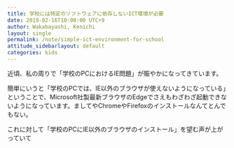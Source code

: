 ```yaml
---
title: 学校には特定のソフトウェアに依存しないICT環境が必要
date: 2019-02-16T10:00:00 UTC+9
author: Wakabayashi, Kenichi
layout: single
permalink: /note/simple-ict-environment-for-school
attitude_sidebarlayout: default
categories: kids
---
```

近頃、私の周りで「学校のPCにおけるIE問題」が賑やかになってきています。

簡単にいうと「学校のPCでは、IE以外のブラウザが使えないようになっている」ということで、Microsoft社製最新ブラウザのEdgeでさえもわざわざ起動できないようになっています。ましてやChromeやFirefoxのインストールなんてとんでもない。

これに対して「学校のPCにIE以外のブラウザのインストール」を望む声が上がっていて